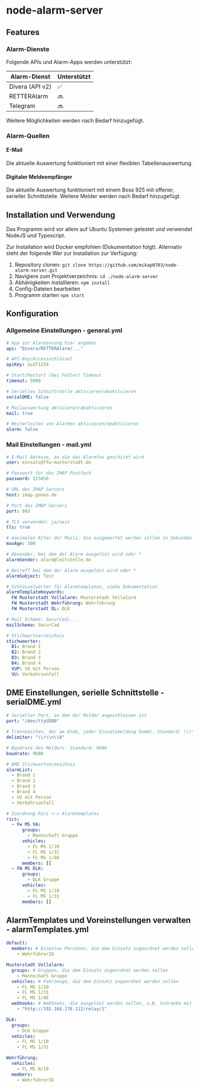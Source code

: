 # node-alarm-server

## Features
### Alarm-Dienste
Folgende APIs und Alarm-Apps werden unterstützt:

| Alarm-Dienst    | Unterstützt |
|-----------------|-------------|
| Divera (API v2) | ✅           |
| RETTERAlarm     | 🔜          |
| Telegram        | 🔜          |

Weitere Möglichkeiten werden nach Bedarf hinzugefügt.

### Alarm-Quellen
#### E-Mail
Die aktuelle Auswertung funktioniert mit einer flexiblen Tabellenauswertung.
#### Digitaler Meldeempfänger
Die aktuelle Auswertung funktioniert mit einem Boss 925 mit offener, serieller Schnittstelle.
Weitere Melder werden nach Bedarf hinzugefügt.

## Installation und Verwendung

Das Programm wird vor allem auf Ubuntu Systemen getestet und verwendet NodeJS und Typescript.

Zur Installation wird Docker empfohlen (Dokumentation folgt). Alternativ steht der folgende Wer zur Installation zur Verfügung:

1. Repository clonen: `git clone https://github.com/mikap0703/node-alarm-server.git`
2. Navigiere zum Projektverzeichnis: `cd ./node-alarm-server`
3. Abhänigkeiten installieren: `npm install`
4. Config-Dateien bearbeiten
5. Programm starten `npm start`

## Konfiguration
### Allgemeine Einstellungen - general.yml

```yaml
# App zur Alarmierung hier angeben
api: "Divera/RETTERAlarm/..."

# API-Key/Accessschlüssel
apiKey: asdf1234

# Start/Restart (bei Fehler) Timeout
timeout: 5000

# Serielles Schnittstelle aktivieren/deaktivieren
serialDME: false

# Mailauswertung aktivieren/deaktivieren
mail: true

# Weiterleiten von Alarmen aktivieren/deaktivieren
alarm: false
```

### Mail Einstellungen - mail.yml

```yaml
# E-Mail Adresse, an die das Alarmfax geschickt wird
user: einsatz@ffw-musterstadt.de

# Passwort für das IMAP Postfach
password: 123456

# URL des IMAP Servers
host: imap.goneo.de

# Port des IMAP Servers
port: 993

# TLS verwenden: ja/nein
tls: true

# maximales Alter der Mails, die ausgewertet werden sollen in Sekunden
maxAge: 300

# Absender, bei dem der Alarm ausgelöst wird oder *
alarmSender: alarm@leitstelle.de

# Betreff bei dem der Alarm ausgelöst wird oder *
alarmSubject: Test

# Schlüsselwörter für Alarmtemplates, siehe Dokumentation
alarmTemplateKeywords:
  FW Musterstadt Vollalarm: Musterstadt Vollalarm
  FW Musterstadt Wehrführung: Wehrführung
  FW Musterstadt DL: DLK

# Mail Schema: SecurCad/...
mailSchema: SecurCad

# Stichwortverzeichnis
stichwoerter:
  B1: Brand 1
  B2: Brand 2
  B3: Brand 3
  B4: Brand 4
  VUP: VU mit Person
  VU: Verkehrsunfall

```

## DME Einstellungen, serielle Schnittstelle - serialDME.yml

```yaml
# Serieller Port, an dem der Melder angeschlossen ist
port: "/dev/ttyUSB0"

# Trennzeichen, der am Ende, jeder Einsatzmeldung kommt. Standard: \\r\\n\\0
delimiter: "\\r\\n\\0"

# Baudrate des Melders. Standard: 9600
baudrate: 9600

# DME Stichwortverzeichnis
alarmList:
  - Brand 1
  - Brand 2
  - Brand 3
  - Brand 4
  - VU mit Person
  - Verkehrsunfall

# Zuordnung Rics <-> Alarmtemplates
rics:
  - Fw MS VA:
      groups:
        - Mannschaft Gruppe
      vehicles:
        - FL MS 1/10
        - FL MS 1/31
        - FL MS 1/46
      members: []
  - FW MS DLK:
      groups:
        - DLK Gruppe
      vehicles:
        - FL MS 1/10
        - FL MS 1/31
      members: []
```

## AlarmTemplates und Voreinstellungen verwalten - alarmTemplates.yml

```yaml
default:
  members: # Einzelne Personen, die dem Einsatz zugeordnet werden sollen
    - WehrführerID

Musterstadt Vollalarm:
  groups: # Gruppen, die dem Einsatz zugeordnet werden sollen
    - Mannschaft Gruppe
  vehicles: # Fahrzeuge, die dem Einsatz zugeordnet werden sollen
    - FL MS 1/10
    - FL MS 1/31
    - FL MS 1/46
  webhooks: # Webhooks, die ausgelöst werden sollen, z.B. Schranke mit Shelly Relais öffnen
    - "http://192.168.178.112/relay/1"

DLK:
  groups:
    - DLK Gruppe
  vehicles:
    - FL MS 1/10
    - FL MS 1/31

Wehrführung:
  vehicles:
    - FL MS 0/10
  members:
    - WehrführerID
```